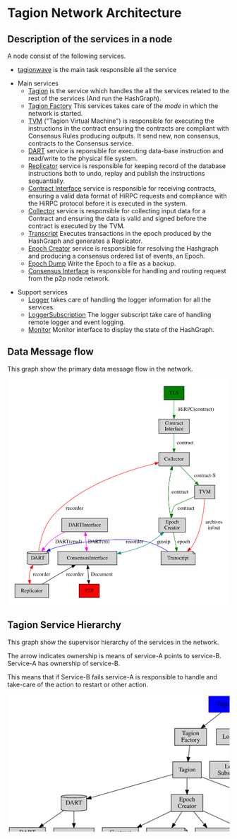 # Tagion Network Architecture

## Description of the services in a node
A node consist of the following services.


* [tagionwave](/src/bin-wave/README.md) is the main task responsible all the service
- Main services
	- [Tagion](/documents/architecture/Tagion.md) is the service which handles the all the services related to the rest of the services (And run the HashGraph).
	- [Tagion Factory](/documents/architecture/TagionFactory.md) This services takes care of the *mode* in which the network is started.
	- [TVM](/documents/architecture/TVM.md) ("Tagion Virtual Machine") is responsible for executing the instructions in the contract ensuring the contracts are compliant with Consensus Rules producing outputs. It send new, non consensus, contracts to the Consensus service.
	- [DART](/documents/architecture/DART.md "Distributed Archive of Random Transactions") service is reponsible for executing data-base instruction and read/write to the physical file system.
	- [Replicator](/documents/architecture/Replicator.md) service is responsible for keeping record of the database instructions both to undo, replay and publish the instructions sequantially.
	- [Contract Interface](/documents/architecture/ContractInterface.md) service is responsible for receiving contracts, ensuring a valid data format of HiRPC requests and compliance with the HiRPC protocol before it is executed in the system. 
	- [Collector](/documents/architecture/Collector.md) service is responsible for collecting input data for a Contract and ensuring the data is valid and signed before the contract is executed by the TVM.
	- [Transcript](/documents/architecture/Transcript.md) Executes transactions in the epoch produced by the HashGraph and generates a Replicator.
	- [Epoch Creator](/documents/architecture/EpochCreator.md) service is responsible for resolving the Hashgraph and producing a consensus ordered list of events, an Epoch. 
	- [Epoch Dump](/documents/architecture/EpochDump.md) Write the Epoch to a file as a backup.
	- [Consensus Interface](/documents/architecture/ConsensusInterface.md) is responsible for handling and routing request from the p2p node network.

* Support services
	- [Logger](/documents/architecture/Logger.md) takes care of handling the logger information for all the services.
	- [LoggerSubscription](/document/architecture/LoggerSubscription.md) The logger subscript take care of handling remote logger and event logging.
	- [Monitor](/documents/architecture/Monitor.md) Monitor interface to display the state of the HashGraph.


## Data Message flow
This graph show the primary data message flow in the network.

![Dataflow](figs/dataflow.svg)

## Tagion Service Hierarchy

This graph show the supervisor hierarchy of the services in the network.

The arrow indicates ownership is means of service-A points to service-B. Service-A has ownership of service-B.

This means that if Service-B fails service-A is responsible to handle and take-care of the action to restart or other action.


![Tagion hierachy](figs/tagion_hierarchy.svg)
